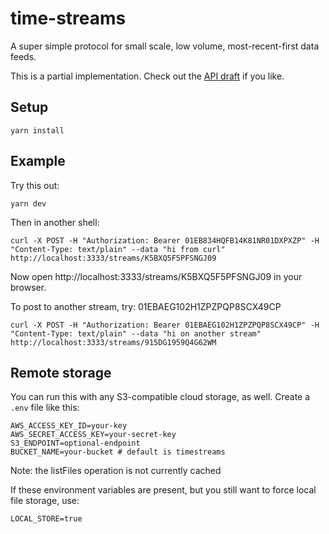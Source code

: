 # time-streams

A super simple protocol for small scale, low volume, most-recent-first data feeds.

This is a partial implementation. Check out the [API draft](https://docs.google.com/document/d/1DN-omzUg8SiNb8jIhI8RJ5gwciasDLfRFKFD5h4MF-c/edit) if you like.

## Setup

    yarn install

## Example

Try this out:

    yarn dev

Then in another shell:

    curl -X POST -H "Authorization: Bearer 01EB834HQFB14K81NR01DXPXZP" -H "Content-Type: text/plain" --data "hi from curl" http://localhost:3333/streams/K5BXQ5F5PFSNGJ09

Now open http://localhost:3333/streams/K5BXQ5F5PFSNGJ09 in your browser.

To post to another stream, try: 01EBAEG102H1ZPZPQP8SCX49CP

    curl -X POST -H "Authorization: Bearer 01EBAEG102H1ZPZPQP8SCX49CP" -H "Content-Type: text/plain" --data "hi on another stream" http://localhost:3333/streams/915DG1959Q4G62WM


## Remote storage

You can run this with any S3-compatible cloud storage, as well. Create a `.env` file like this:

    AWS_ACCESS_KEY_ID=your-key
    AWS_SECRET_ACCESS_KEY=your-secret-key
    S3_ENDPOINT=optional-endpoint
    BUCKET_NAME=your-bucket # default is timestreams

Note: the listFiles operation is not currently cached

If these environment variables are present, but you still want to force local file storage, use:

    LOCAL_STORE=true
